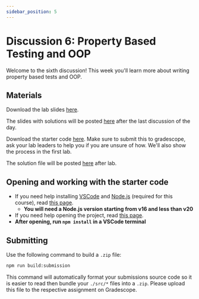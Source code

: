 ```yaml
---
sidebar_position: 5
---
```


# Discussion 6: Property Based Testing and OOP

Welcome to the sixth discussion! This week you'll learn more about writing property based tests and OOP.

## Materials

Download the lab slides [here](https://github.com/umass-compsci-220/public-materials/raw/main/discussion/Lab%206%20-%20No%20Solutions.pdf).

The slides with solutions will be posted [here](https://github.com/umass-compsci-220/public-materials/raw/main/discussion/Lab%206%20-%20Solutions.pdf) after the last discussion of the day.

Download the starter code [here](https://github.com/umass-compsci-220/public-materials/raw/main/discussion/06-property-based-testing.zip). Make sure to submit this to gradescope, ask your lab leaders to help you if you are unsure of how. We'll also show the process in the first lab.

The solution file will be posted [here](https://github.com/umass-compsci-220/public-materials/raw/main/discussion/06-property-based-testing-solution.ts) after lab.

## Opening and working with the starter code

- If you need help installing [VSCode](https://code.visualstudio.com/) and [Node.js](https://nodejs.org/) (required for this course), read [this page](/materials/tutorials/assignments/environment).
  - **You will need a Node.js version starting from v16 and less than v20**
- If you need help opening the project, read [this page](/materials/tutorials/assignments/opening-an-assignment).
- **After opening, run `npm install` in a VSCode terminal**

## Submitting

Use the following command to build a `.zip` file:

```sh
npm run build:submission
```

This command will automatically format your submissions source code so it is easier to read then bundle your `./src/*` files into a `.zip`. Please upload this file to the respective assignment on Gradescope.
